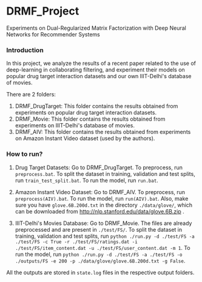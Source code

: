 # DRMF_Project
Experiments on Dual-Regularized Matrix Factorization with Deep Neural Networks for Recommender Systems

### Introduction
In this project, we analyze the results of a recent paper related to the use of deep-learning in collaborating filtering, and experiment their models on popular drug target interaction datasets and our own IIIT-Delhi's database of movies.

There are 2 folders:
1. DRMF_DrugTarget: This folder contains the results obtained from experiments on popular drug target interaction datasets.
2. DRMF_Movie: This folder contains the results obtained from experiments on IIIT-Delhi's database of movies.
3. DRMF_AIV: This folder contains the results obtained from experiments on Amazon Instant Video dataset (used by the authors).

### How to run?
1. Drug Target Datasets: Go to DRMF_DrugTarget.
	To preprocess, run `preprocess.bat`.
	To split the dataset in training, validation and test splits, run `train_test_split.bat`.
	To run the model, run `run.bat`.

2. Amazon Instant Video Dataset: Go to DRMF_AIV.
	To preprocess, run `preprocess(AIV).bat`.
	To run the model, run `run(AIV).bat`.
	Also, make sure you have `glove.6B.200d.txt` in the directory `./data/glove/`, which can be downloaded from http://nlp.stanford.edu/data/glove.6B.zip .

3. IIIT-Delhi's Movies Database: Go to DRMF_Movie.
	The files are already preprocessed and are present in `./test/FS/`.
	To split the dataset in training, validation and test splits, run `python ./run.py -d ./test/FS -a ./test/FS -c True -r ./test/FS/ratings.dat -i ./test/FS/item_content.dat -u ./test/FS/user_content.dat -m 1`.
	To run the model, run `python ./run.py -d ./test/FS -a ./test/FS -o ./outputs/FS -e 200 -p ./data/glove/glove.6B.200d.txt -g False`.

All the outputs are stored in `state.log` files in the respective output folders.